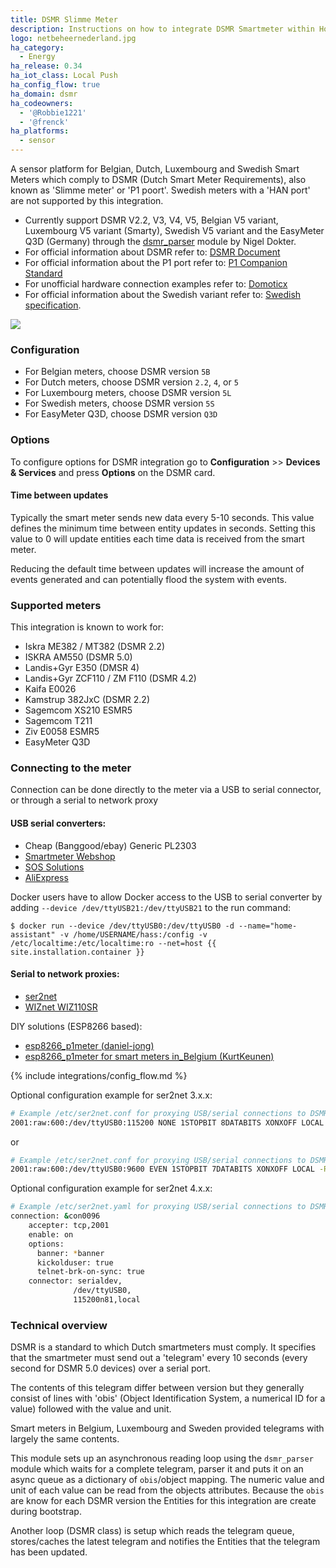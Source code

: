 ```yaml
---
title: DSMR Slimme Meter
description: Instructions on how to integrate DSMR Smartmeter within Home Assistant.
logo: netbeheernederland.jpg
ha_category:
  - Energy
ha_release: 0.34
ha_iot_class: Local Push
ha_config_flow: true
ha_domain: dsmr
ha_codeowners:
  - '@Robbie1221'
  - '@frenck'
ha_platforms:
  - sensor
---
```


A sensor platform for Belgian, Dutch, Luxembourg and Swedish Smart Meters which comply to DSMR (Dutch Smart Meter Requirements), also known as 'Slimme meter' or 'P1 poort'. Swedish meters with a 'HAN port' are not supported by this integration.

- Currently support DSMR V2.2, V3, V4, V5, Belgian V5 variant, Luxembourg V5 variant (Smarty), Swedish V5 variant and the EasyMeter Q3D (Germany) through the [dsmr_parser](https://github.com/ndokter/dsmr_parser) module by Nigel Dokter.
- For official information about DSMR refer to: [DSMR Document](https://www.netbeheernederland.nl/dossiers/slimme-meter-15)
- For official information about the P1 port refer to: [P1 Companion Standard](https://www.netbeheernederland.nl/_upload/Files/Slimme_meter_15_a727fce1f1.pdf)
- For unofficial hardware connection examples refer to: [Domoticx](http://domoticx.com/p1-poort-slimme-meter-hardware/)
- For official information about the Swedish variant refer to: [Swedish specification](https://www.energiforetagen.se/globalassets/energiforetagen/det-erbjuder-vi/kurser-och-konferenser/elnat/branschrekommendation-lokalt-granssnitt-v2_0-201912.pdf).

<p class='img'>
<img src='/images/screenshots/dsmr.png' />
</p>

### Configuration

- For Belgian meters, choose DSMR version `5B`
- For Dutch meters, choose DSMR version `2.2`, `4`, or `5`
- For Luxembourg meters, choose DSMR version `5L`
- For Swedish meters, choose DSMR version `5S`
- For EasyMeter Q3D, choose DSMR version `Q3D`

### Options

To configure options for DSMR integration go to **Configuration** >> **Devices & Services** and press **Options** on the DSMR card.

#### Time between updates

Typically the smart meter sends new data every 5-10 seconds. This value defines the minimum time between entity updates in seconds. Setting this value to 0 will update entities each time data is received from the smart meter.

<div class='note warning'>
Reducing the default time between updates will increase the amount of events generated and can potentially flood the system with events.
</div>

### Supported meters

This integration is known to work for:

- Iskra ME382 / MT382 (DSMR 2.2)
- ISKRA AM550 (DSMR 5.0)
- Landis+Gyr E350 (DMSR 4)
- Landis+Gyr ZCF110 / ZM F110 (DSMR 4.2)
- Kaifa E0026
- Kamstrup 382JxC (DSMR 2.2)
- Sagemcom XS210 ESMR5
- Sagemcom T211 
- Ziv E0058 ESMR5
- EasyMeter Q3D

### Connecting to the meter

Connection can be done directly to the meter via a USB to serial connector, or through a serial to network proxy

#### USB serial converters:

- Cheap (Banggood/ebay) Generic PL2303
- [Smartmeter Webshop](https://sites.google.com/site/nta8130p1smartmeter/webshop)
- [SOS Solutions](https://www.sossolutions.nl/slimme-meter-kabel)
- [AliExpress](https://nl.aliexpress.com/item/32945187155.html)

Docker users have to allow Docker access to the USB to serial converter by adding `--device /dev/ttyUSB21:/dev/ttyUSB21` to the run command:

```hass
$ docker run --device /dev/ttyUSB0:/dev/ttyUSB0 -d --name="home-assistant" -v /home/USERNAME/hass:/config -v /etc/localtime:/etc/localtime:ro --net=host {{ site.installation.container }}
```

#### Serial to network proxies:

- [ser2net](http://ser2net.sourceforge.net)
- [WIZnet WIZ110SR](https://www.wiznet.io/product-item/wiz110sr/)

DIY solutions (ESP8266 based):

- [esp8266_p1meter (daniel-jong)](https://github.com/daniel-jong/esp8266_p1meter)
- [esp8266_p1meter for smart meters in_Belgium (KurtKeunen)](https://github.com/KurtKeunen/esp8266_p1meter-belgium)

{% include integrations/config_flow.md %}

Optional configuration example for ser2net 3.x.x:

```sh
# Example /etc/ser2net.conf for proxying USB/serial connections to DSMRv4 smart meters
2001:raw:600:/dev/ttyUSB0:115200 NONE 1STOPBIT 8DATABITS XONXOFF LOCAL -RTSCTS
```
or
```sh
# Example /etc/ser2net.conf for proxying USB/serial connections to DSMRv2.2 smart meters
2001:raw:600:/dev/ttyUSB0:9600 EVEN 1STOPBIT 7DATABITS XONXOFF LOCAL -RTSCTS
```

Optional configuration example for ser2net 4.x.x:

```sh
# Example /etc/ser2net.yaml for proxying USB/serial connections to DSMRv4 smart meters
connection: &con0096
    accepter: tcp,2001
    enable: on
    options:
      banner: *banner
      kickolduser: true
      telnet-brk-on-sync: true
    connector: serialdev,
              /dev/ttyUSB0,
              115200n81,local
```

### Technical overview

DSMR is a standard to which Dutch smartmeters must comply. It specifies that the smartmeter must send out a 'telegram' every 10 seconds (every second for DSMR 5.0 devices) over a serial port.

The contents of this telegram differ between version but they generally consist of lines with 'obis' (Object Identification System, a numerical ID for a value) followed with the value and unit.

Smart meters in Belgium, Luxembourg and Sweden provided telegrams with largely the same contents.

This module sets up an asynchronous reading loop using the `dsmr_parser` module which waits for a complete telegram, parser it and puts it on an async queue as a dictionary of `obis`/object mapping. The numeric value and unit of each value can be read from the objects attributes. Because the `obis` are know for each DSMR version the Entities for this integration are create during bootstrap.

Another loop (DSMR class) is setup which reads the telegram queue, stores/caches the latest telegram and notifies the Entities that the telegram has been updated.
